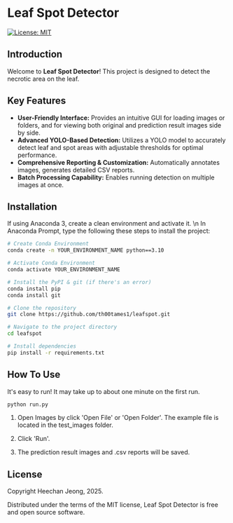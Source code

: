 # Leaf Spot Detector

[![License: MIT](https://img.shields.io/badge/License-MIT-yellow.svg)](https://opensource.org/licenses/MIT)

## Introduction

Welcome to **Leaf Spot Detector**! This project is designed to detect the necrotic area on the leaf.

## Key Features

- **User-Friendly Interface:** Provides an intuitive GUI for loading images or folders, and for viewing both original and prediction result images side by side.
- **Advanced YOLO-Based Detection:** Utilizes a YOLO model to accurately detect leaf and spot areas with adjustable thresholds for optimal performance.
- **Comprehensive Reporting & Customization:** Automatically annotates images, generates detailed CSV reports.
- **Batch Processing Capability:** Enables running detection on multiple images at once.

## Installation

If using Anaconda 3, create a clean environment and activate it. \n
In Anaconda Prompt, type the following these steps to install the project:
```bash
# Create Conda Environment
conda create -n YOUR_ENVIRONMENT_NAME python==3.10

# Activate Conda Environment
conda activate YOUR_ENVIRONMENT_NAME

# Install the PyPI & git (if there's an error)
conda install pip
conda install git

# Clone the repository
git clone https://github.com/th00tames1/leafspot.git

# Navigate to the project directory
cd leafspot

# Install dependencies
pip install -r requirements.txt
```

## How To Use

It's easy to run! It may take up to about one minute on the first run.
```bash
python run.py
```

1. Open Images by click 'Open File' or 'Open Folder'. 
The example file is located in the test_images folder.

2. Click 'Run'.

3. The prediction result images and .csv reports will be saved.


## License

Copyright Heechan Jeong, 2025.

Distributed under the terms of the MIT license, Leaf Spot Detector is free and open source software.